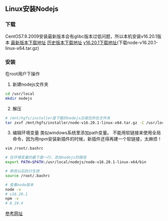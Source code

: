 
## Linux安装Nodejs
### 下载
CentOS7.9.2009安装最新版本会有glibc版本过低问题，所以本机安装v16.20.1版本
[最新版本下载地址](https://nodejs.org/zh-cn/download)
[历史版本下载地址](https://nodejs.org/zh-cn/download/releases)
[v16.20.1下载地址](https://nodejs.org/download/release/v16.20.1/)(下载node-v16.20.1-linux-x64.tar.gz)

### 安装
在root用户下操作
1. 新建nodejs文件夹
```bash
cd /usr/local
mkdir nodejs
```

2. 解压
```bash
# /mnt/hgfs/installer是下载的nodejs压缩包所在文件夹
tar zxvf /mnt/hgfs/installer/node-v16.20.1-linux-x64.tar.gz -C /usr/local/nodejs
```

3. 编辑环境变量
类似windows系统里添加path变量。
不能用软链接来使用全局命令，因为用npm安装新插件的时候，新插件还得再建一个软链接，太麻烦！
```bash
vim /root/.bashrc

# 在环境变量的最下面一行，添加nodejs的路径
export PATH=$PATH:/usr/local/nodejs/node-v16.20.1-linux-x64/bin

# 修改以后执行生效
source /root/.bashrc

# 查看node版本
node -v
# v16.20.1
npm -v
# 8.19.4
```

[参考网址](https://www.bilibili.com/video/BV1yp4y197o7/)